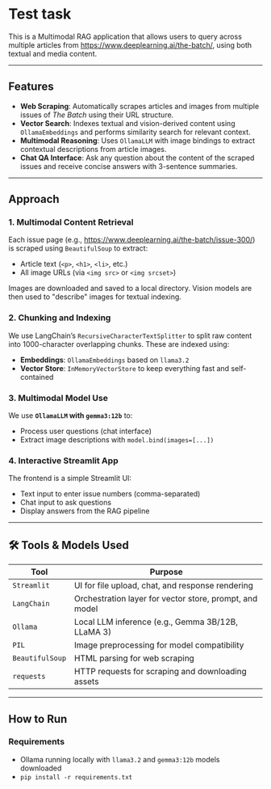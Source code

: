 # Test task

This is a Multimodal RAG application that allows users to query across multiple articles from https://www.deeplearning.ai/the-batch/, using both textual and media content.

---

##  Features

-  **Web Scraping**: Automatically scrapes articles and images from multiple issues of *The Batch* using their URL structure.
-  **Vector Search**: Indexes textual and vision-derived content using `OllamaEmbeddings` and performs similarity search for relevant context.
-  **Multimodal Reasoning**: Uses `OllamaLLM` with image bindings to extract contextual descriptions from article images.
-  **Chat QA Interface**: Ask any question about the content of the scraped issues and receive concise answers with 3-sentence summaries.

---

##  Approach

### 1. **Multimodal Content Retrieval**
Each issue page (e.g., https://www.deeplearning.ai/the-batch/issue-300/) is scraped using `BeautifulSoup` to extract:
- Article text (`<p>`, `<h1>`, `<li>`, etc.)
- All image URLs (via `<img src>` or `<img srcset>`)

Images are downloaded and saved to a local directory. Vision models are then used to "describe" images for textual indexing.

### 2. **Chunking and Indexing**
We use LangChain’s `RecursiveCharacterTextSplitter` to split raw content into 1000-character overlapping chunks. These are indexed using:
- **Embeddings**: `OllamaEmbeddings` based on `llama3.2`
- **Vector Store**: `InMemoryVectorStore` to keep everything fast and self-contained

### 3. **Multimodal Model Use**
We use **`OllamaLLM` with `gemma3:12b`** to:
- Process user questions (chat interface)
- Extract image descriptions with `model.bind(images=[...])`

### 4. **Interactive Streamlit App**
The frontend is a simple Streamlit UI:
- Text input to enter issue numbers (comma-separated)
- Chat input to ask questions
- Display answers from the RAG pipeline

---

## 🛠 Tools & Models Used

| Tool | Purpose |
|------|---------|
| `Streamlit` | UI for file upload, chat, and response rendering |
| `LangChain` | Orchestration layer for vector store, prompt, and model |
| `Ollama` | Local LLM inference (e.g., Gemma 3B/12B, LLaMA 3) |
| `PIL` | Image preprocessing for model compatibility |
| `BeautifulSoup` | HTML parsing for web scraping |
| `requests` | HTTP requests for scraping and downloading assets |

---

##  How to Run

### Requirements
- Ollama running locally with `llama3.2` and `gemma3:12b` models downloaded
- `pip install -r requirements.txt`

